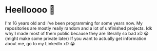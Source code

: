 # Heelloooo 👋

I'm 16 years old and I've been programming for some years now. 
My repositories are mostly really random and a lot of unfinished projects.
Idk why I made most of them public because they are literally so bad xD 😭 (might make some private later)
If you want to actually get information about me, go to my LinkedIn xD 😭
